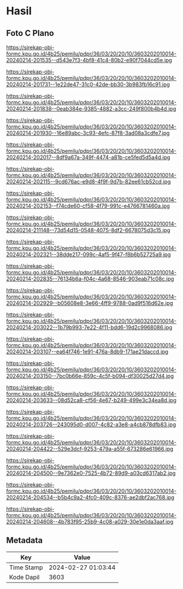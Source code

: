 # Hasil

## Foto C Plano

https://sirekap-obj-formc.kpu.go.id/4b25/pemilu/pdpr/36/03/20/20/10/3603202010014-20240214-201535--d543e7f3-4bf8-41c4-80b2-e90f7044cd5e.jpg

https://sirekap-obj-formc.kpu.go.id/4b25/pemilu/pdpr/36/03/20/20/10/3603202010014-20240214-201731--1e22de47-31c0-42de-bb30-3b983fb16c91.jpg

https://sirekap-obj-formc.kpu.go.id/4b25/pemilu/pdpr/36/03/20/20/10/3603202010014-20240214-201838--0eab384e-9385-4882-a3cc-249f800b4b4d.jpg

https://sirekap-obj-formc.kpu.go.id/4b25/pemilu/pdpr/36/03/20/20/10/3603202010014-20240214-201930--16e89abc-3c93-4efc-87f8-3ad08a3cdfe7.jpg

https://sirekap-obj-formc.kpu.go.id/4b25/pemilu/pdpr/36/03/20/20/10/3603202010014-20240214-202017--8df9a67a-349f-4474-a81b-ce5fed5d5a4d.jpg

https://sirekap-obj-formc.kpu.go.id/4b25/pemilu/pdpr/36/03/20/20/10/3603202010014-20240214-202115--9cd676ac-e9d8-4f9f-9d7b-82ee61cb52cd.jpg

https://sirekap-obj-formc.kpu.go.id/4b25/pemilu/pdpr/36/03/20/20/10/3603202010014-20240214-202153--f74cde60-cf58-4f79-991c-e4766781460a.jpg

https://sirekap-obj-formc.kpu.go.id/4b25/pemilu/pdpr/36/03/20/20/10/3603202010014-20240214-211148--73d54d15-0548-4075-8df2-6678075d3c15.jpg

https://sirekap-obj-formc.kpu.go.id/4b25/pemilu/pdpr/36/03/20/20/10/3603202010014-20240214-202321--38dde217-099c-4af5-9f47-f8b6b52725a9.jpg

https://sirekap-obj-formc.kpu.go.id/4b25/pemilu/pdpr/36/03/20/20/10/3603202010014-20240214-202835--76134b6a-f04c-4a68-8546-903eab71c08c.jpg

https://sirekap-obj-formc.kpu.go.id/4b25/pemilu/pdpr/36/03/20/20/10/3603202010014-20240214-202929--b05608e8-3e66-4ff9-9788-0ad9f516d62e.jpg

https://sirekap-obj-formc.kpu.go.id/4b25/pemilu/pdpr/36/03/20/20/10/3603202010014-20240214-203022--1b79b993-7e22-4f11-bdd6-19d2c9968086.jpg

https://sirekap-obj-formc.kpu.go.id/4b25/pemilu/pdpr/36/03/20/20/10/3603202010014-20240214-203107--ea64f746-1e91-476a-8db9-171ae21daccd.jpg

https://sirekap-obj-formc.kpu.go.id/4b25/pemilu/pdpr/36/03/20/20/10/3603202010014-20240214-203150--7bc0b66e-859c-4c5f-b094-df30025d27d4.jpg

https://sirekap-obj-formc.kpu.go.id/4b25/pemilu/pdpr/36/03/20/20/10/3603202010014-20240214-203633--08d52ca8-cf56-4e67-b249-499e3c34ea8d.jpg

https://sirekap-obj-formc.kpu.go.id/4b25/pemilu/pdpr/36/03/20/20/10/3603202010014-20240214-203726--243095d0-d007-4c82-a3e8-a4cb878dfb83.jpg

https://sirekap-obj-formc.kpu.go.id/4b25/pemilu/pdpr/36/03/20/20/10/3603202010014-20240214-204422--529e3dcf-9253-479a-a55f-673286e61966.jpg

https://sirekap-obj-formc.kpu.go.id/4b25/pemilu/pdpr/36/03/20/20/10/3603202010014-20240214-204500--9e7362e0-7525-4b72-89d9-a03cd6317ab2.jpg

https://sirekap-obj-formc.kpu.go.id/4b25/pemilu/pdpr/36/03/20/20/10/3603202010014-20240214-204534--b5b4c9a2-4fc0-409c-8376-ae2dbf2ac768.jpg

https://sirekap-obj-formc.kpu.go.id/4b25/pemilu/pdpr/36/03/20/20/10/3603202010014-20240214-204608--4b783f95-25b9-4c08-a029-30e1e0da3aaf.jpg


## Metadata

| Key        | Value               |
| ---------- | ------------------- |
| Time Stamp | 2024-02-27 01:03:44 |
| Kode Dapil | 3603                |



